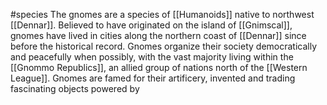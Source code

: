 #species 
The gnomes are a species of [[Humanoids]] native to northwest [[Dennar]]. Believed to have originated on the island of [[Gnimscal]], gnomes have lived in cities along the northern coast of [[Dennar]] since before the historical record. Gnomes organize their society democratically and peacefully when possibly, with the vast majority living within the [[Gnommo Republics]], an allied group of nations north of the [[Western League]].
Gnomes are famed for their artificery, invented and trading fascinating objects powered by 